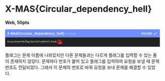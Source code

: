 # X-MAS{Circular_dependency_hell}
**Web, 50pts**

![Main](main.png)

플래그는 문제 이름에 나와있지만 다른 문제들과는 다르게 플래그를 입력할 수 있는 폼이 존재하지 않았다. 문제마다 번호가 붙어 있고 플래그를 입력하여 요청을 보낼 때 문제 번호도 전달되었다. 그래서 이 문제의 번호로 바꿔 요청을 보내 문제를 해결할 수 있었다.